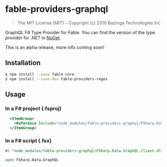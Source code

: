 # fable-providers-graphql

> The MIT License (MIT) - Copyright (c) 2016 Bazinga Technologies Inc

GraphQL F# Type Provider for Fable. You can find the version of
the type provider for .NET in [NuGet](https://www.nuget.org/packages/FSharp.Data.GraphQL.Client/0.0.1-beta).

This is an alpha release, more info coming soon!

## Installation

```sh
$ npm install --save fable-core
$ npm install --save-dev fable-providers-regex
```

## Usage

### In a F# project (.fsproj)

```xml
  <ItemGroup>
    <Reference Include="node_modules/fable-providers-graphql/FSharp.Data.GraphQL.Client.dll" />
  </ItemGroup>
```

### In a F# script (.fsx)

```fsharp
#r "node_modules/fable-providers-graphql/FSharp.Data.GraphQL.Client.dll"

open FSharp.Data.GraphQL
```